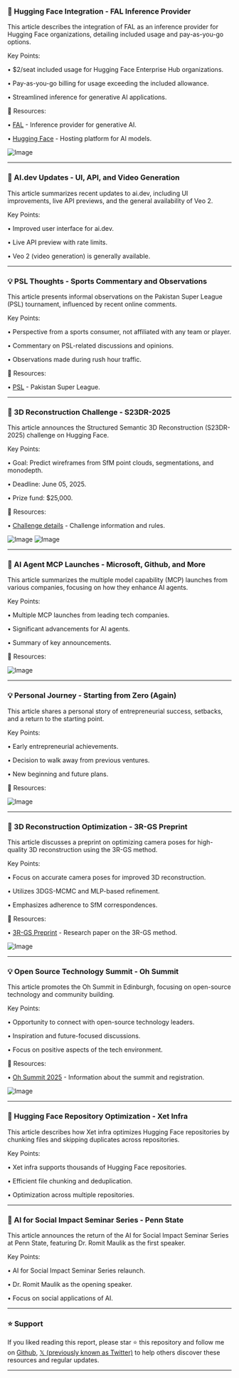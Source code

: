 ### 🤖  Hugging Face Integration - FAL Inference Provider

This article describes the integration of FAL as an inference provider for Hugging Face organizations, detailing included usage and pay-as-you-go options.

Key Points:

•  $2/seat included usage for Hugging Face Enterprise Hub organizations.


• Pay-as-you-go billing for usage exceeding the included allowance.


•  Streamlined inference for generative AI applications.


🔗 Resources:

• [FAL](https://x.com/FAL) - Inference provider for generative AI.

• [Hugging Face](https://x.com/huggingface) -  Hosting platform for AI models.

![Image](https://pbs.twimg.com/media/GoIb4d3acAAF_tF?format=jpg&name=small)


---

### 🚀 AI.dev Updates - UI, API, and Video Generation

This article summarizes recent updates to ai.dev, including UI improvements, live API previews, and the general availability of Veo 2.

Key Points:

• Improved user interface for ai.dev.


• Live API preview with rate limits.


• Veo 2 (video generation) is generally available.



---

### 💡 PSL Thoughts - Sports Commentary and Observations

This article presents informal observations on the Pakistan Super League (PSL) tournament, influenced by recent online comments.

Key Points:

•  Perspective from a sports consumer, not affiliated with any team or player.


•  Commentary on PSL-related discussions and opinions.


•  Observations made during rush hour traffic.


🔗 Resources:

• [PSL](https://x.com/thePSLt20) - Pakistan Super League.


---

### 🤖 3D Reconstruction Challenge - S23DR-2025

This article announces the Structured Semantic 3D Reconstruction (S23DR-2025) challenge on Hugging Face.

Key Points:

•  Goal: Predict wireframes from SfM point clouds, segmentations, and monodepth.


• Deadline: June 05, 2025.


• Prize fund: $25,000.


🔗 Resources:

• [Challenge details](https://huggingface.co/spaces/usm3d/S23DR2025) -  Challenge information and rules.

![Image](https://pbs.twimg.com/media/GoHOWkmWMAADhDL?format=jpg&name=small)
![Image](https://pbs.twimg.com/media/GoHQZU4WYAAukPU?format=jpg&name=small)


---

### 🚀 AI Agent MCP Launches - Microsoft, Github, and More

This article summarizes the multiple model capability (MCP) launches from various companies, focusing on how they enhance AI agents.

Key Points:

•  Multiple MCP launches from leading tech companies.


•  Significant advancements for AI agents.


•  Summary of key announcements.


🔗 Resources:

![Image](https://pbs.twimg.com/media/GoHjaEla4AAKfgO?format=jpg&name=small)



---

### 💡  Personal Journey - Starting from Zero (Again)

This article shares a personal story of entrepreneurial success, setbacks, and a return to the starting point.

Key Points:

•  Early entrepreneurial achievements.


•  Decision to walk away from previous ventures.


•  New beginning and future plans.


🔗 Resources:

![Image](https://pbs.twimg.com/ext_tw_video_thumb/1910015121042333698/pu/img/HGpkw_5yJS-NZflw.jpg)


---

### 🤖 3D Reconstruction Optimization - 3R-GS Preprint

This article discusses a preprint on optimizing camera poses for high-quality 3D reconstruction using the 3R-GS method.

Key Points:

•  Focus on accurate camera poses for improved 3D reconstruction.


•  Utilizes 3DGS-MCMC and MLP-based refinement.


•  Emphasizes adherence to SfM correspondences.


🔗 Resources:

• [3R-GS Preprint](https://zsh523.github.io/3R-GS/) -  Research paper on the 3R-GS method.

![Image](https://pbs.twimg.com/ext_tw_video_thumb/1909737604230397952/pu/img/Ofz_3tL-FYNJ9Ao4.jpg)


---

### 💡 Open Source Technology Summit - Oh Summit

This article promotes the Oh Summit in Edinburgh, focusing on open-source technology and community building.

Key Points:

•  Opportunity to connect with open-source technology leaders.


•  Inspiration and future-focused discussions.


•  Focus on positive aspects of the tech environment.


🔗 Resources:

• [Oh Summit 2025](https://2025.oshwa.org) -  Information about the summit and registration.

![Image](https://pbs.twimg.com/media/GoGzp6KaEAEcf-Z?format=jpg&name=small)



---

### 🤖 Hugging Face Repository Optimization - Xet Infra

This article describes how Xet infra optimizes Hugging Face repositories by chunking files and skipping duplicates across repositories.

Key Points:

•  Xet infra supports thousands of Hugging Face repositories.


•  Efficient file chunking and deduplication.


•  Optimization across multiple repositories.


---

### 🤖 AI for Social Impact Seminar Series - Penn State

This article announces the return of the AI for Social Impact Seminar Series at Penn State, featuring Dr. Romit Maulik as the first speaker.

Key Points:

•  AI for Social Impact Seminar Series relaunch.


•  Dr. Romit Maulik as the opening speaker.


•  Focus on social applications of AI.


---

### ⭐️ Support

If you liked reading this report, please star ⭐️ this repository and follow me on [Github](https://github.com/Drix10), [𝕏 (previously known as Twitter)](https://x.com/DRIX_10_) to help others discover these resources and regular updates.

---